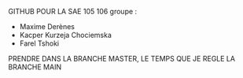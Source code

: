 GITHUB POUR LA SAE 105 106 
groupe :
- Maxime Derènes
- Kacper Kurzeja Chociemska
- Farel Tshoki

PRENDRE DANS LA BRANCHE MASTER, LE TEMPS QUE JE REGLE LA BRANCHE MAIN
